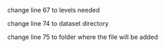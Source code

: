 change line 67 to levels needed

change line 74 to dataset directory

change line 75 to folder where the file will be added
